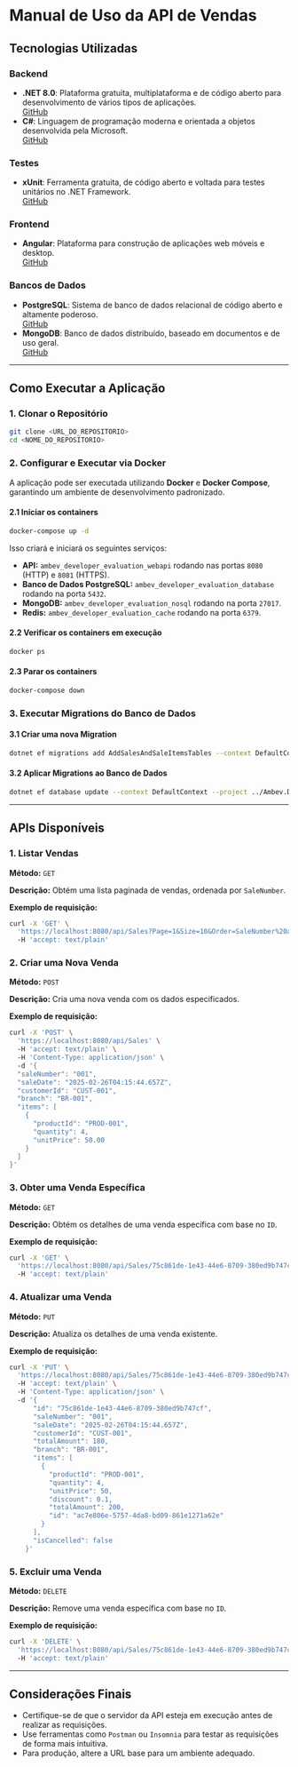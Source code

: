 # Manual de Uso da API de Vendas

## Tecnologias Utilizadas

### Backend
- **.NET 8.0**: Plataforma gratuita, multiplataforma e de código aberto para desenvolvimento de vários tipos de aplicações.  
  [GitHub](https://github.com/dotnet/core)
- **C#**: Linguagem de programação moderna e orientada a objetos desenvolvida pela Microsoft.  
  [GitHub](https://github.com/dotnet/csharplang)

### Testes
- **xUnit**: Ferramenta gratuita, de código aberto e voltada para testes unitários no .NET Framework.  
  [GitHub](https://github.com/xunit/xunit)

### Frontend
- **Angular**: Plataforma para construção de aplicações web móveis e desktop.  
  [GitHub](https://github.com/angular/angular)

### Bancos de Dados
- **PostgreSQL**: Sistema de banco de dados relacional de código aberto e altamente poderoso.  
  [GitHub](https://github.com/postgres/postgres)
- **MongoDB**: Banco de dados distribuído, baseado em documentos e de uso geral.  
  [GitHub](https://github.com/mongodb/mongo)

---

## Como Executar a Aplicação

### 1. Clonar o Repositório
```sh
git clone <URL_DO_REPOSITORIO>
cd <NOME_DO_REPOSITORIO>
```

### 2. Configurar e Executar via Docker
A aplicação pode ser executada utilizando **Docker** e **Docker Compose**, garantindo um ambiente de desenvolvimento padronizado.

#### 2.1 Iniciar os containers
```sh
docker-compose up -d
```

Isso criará e iniciará os seguintes serviços:
- **API:** `ambev_developer_evaluation_webapi` rodando nas portas `8080` (HTTP) e `8081` (HTTPS).
- **Banco de Dados PostgreSQL:** `ambev_developer_evaluation_database` rodando na porta `5432`.
- **MongoDB:** `ambev_developer_evaluation_nosql` rodando na porta `27017`.
- **Redis:** `ambev_developer_evaluation_cache` rodando na porta `6379`.

#### 2.2 Verificar os containers em execução
```sh
docker ps
```

#### 2.3 Parar os containers
```sh
docker-compose down
```

### 3. Executar Migrations do Banco de Dados
#### 3.1 Criar uma nova Migration
```sh
dotnet ef migrations add AddSalesAndSaleItemsTables --context DefaultContext --project ../Ambev.DeveloperEvaluation.ORM --startup-project ../Ambev.DeveloperEvaluation.WebApi --output-dir Migrations
```

#### 3.2 Aplicar Migrations ao Banco de Dados
```sh
dotnet ef database update --context DefaultContext --project ../Ambev.DeveloperEvaluation.ORM --startup-project ../Ambev.DeveloperEvaluation.WebApi
```

---

## APIs Disponíveis

### 1. Listar Vendas
**Método:** `GET`

**Descrição:** Obtém uma lista paginada de vendas, ordenada por `SaleNumber`.

**Exemplo de requisição:**
```sh
curl -X 'GET' \  
  'https://localhost:8080/api/Sales?Page=1&Size=10&Order=SaleNumber%20asc' \  
  -H 'accept: text/plain'
```

### 2. Criar uma Nova Venda
**Método:** `POST`

**Descrição:** Cria uma nova venda com os dados especificados.

**Exemplo de requisição:**
```sh
curl -X 'POST' \  
  'https://localhost:8080/api/Sales' \  
  -H 'accept: text/plain' \  
  -H 'Content-Type: application/json' \  
  -d '{
  "saleNumber": "001",
  "saleDate": "2025-02-26T04:15:44.657Z",
  "customerId": "CUST-001",
  "branch": "BR-001",
  "items": [
    {
      "productId": "PROD-001",
      "quantity": 4,
      "unitPrice": 50.00
    }
  ]
}'
```

### 3. Obter uma Venda Específica
**Método:** `GET`

**Descrição:** Obtém os detalhes de uma venda específica com base no `ID`.

**Exemplo de requisição:**
```sh
curl -X 'GET' \  
  'https://localhost:8080/api/Sales/75c861de-1e43-44e6-8709-380ed9b747cf' \  
  -H 'accept: text/plain'
```

### 4. Atualizar uma Venda
**Método:** `PUT`

**Descrição:** Atualiza os detalhes de uma venda existente.

**Exemplo de requisição:**
```sh
curl -X 'PUT' \  
  'https://localhost:8080/api/Sales/75c861de-1e43-44e6-8709-380ed9b747cf' \  
  -H 'accept: text/plain' \  
  -H 'Content-Type: application/json' \  
  -d '{
      "id": "75c861de-1e43-44e6-8709-380ed9b747cf",
      "saleNumber": "001",
      "saleDate": "2025-02-26T04:15:44.657Z",
      "customerId": "CUST-001",
      "totalAmount": 180,
      "branch": "BR-001",
      "items": [
        {
          "productId": "PROD-001",
          "quantity": 4,
          "unitPrice": 50,
          "discount": 0.1,
          "totalAmount": 200,
          "id": "ac7e806e-5757-4da8-bd09-861e1271a62e"
        }
      ],
      "isCancelled": false
    }'
```

### 5. Excluir uma Venda
**Método:** `DELETE`

**Descrição:** Remove uma venda específica com base no `ID`.

**Exemplo de requisição:**
```sh
curl -X 'DELETE' \  
  'https://localhost:8080/api/Sales/75c861de-1e43-44e6-8709-380ed9b747cf' \  
  -H 'accept: text/plain'
```

---

## Considerações Finais
- Certifique-se de que o servidor da API esteja em execução antes de realizar as requisições.
- Use ferramentas como `Postman` ou `Insomnia` para testar as requisições de forma mais intuitiva.
- Para produção, altere a URL base para um ambiente adequado.